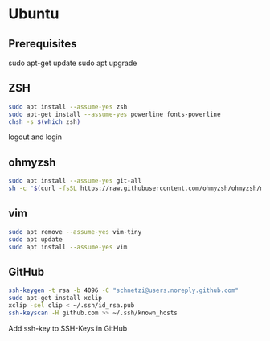 # Ubuntu

## Prerequisites
sudo apt-get update
sudo apt upgrade


## ZSH
```sh
sudo apt install --assume-yes zsh
sudo apt-get install --assume-yes powerline fonts-powerline
chsh -s $(which zsh)
```
logout and login


## ohmyzsh
```sh
sudo apt install --assume-yes git-all
sh -c "$(curl -fsSL https://raw.githubusercontent.com/ohmyzsh/ohmyzsh/master/tools/install.sh)"
```

## vim
```sh
sudo apt remove --assume-yes vim-tiny
sudo apt update
sudo apt install --assume-yes vim
```

## GitHub
```sh
ssh-keygen -t rsa -b 4096 -C "schnetzi@users.noreply.github.com"
sudo apt-get install xclip
xclip -sel clip < ~/.ssh/id_rsa.pub
ssh-keyscan -H github.com >> ~/.ssh/known_hosts
```
Add ssh-key to SSH-Keys in GitHub